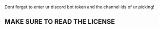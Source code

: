 Dont forget to enter ur discord bot token and the channel ids of ur picking!

## MAKE SURE TO READ THE LICENSE
